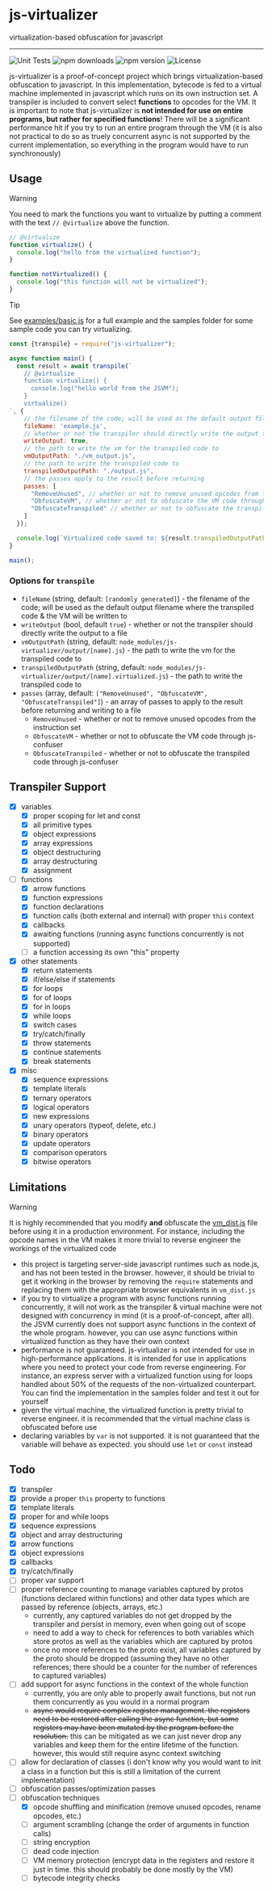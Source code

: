 # js-virtualizer

virtualization-based obfuscation for javascript

---

![Unit Tests](https://github.com/aesthetic0001/js-virtualizer/actions/workflows/tests.yml/badge.svg) ![npm downloads](https://img.shields.io/npm/dm/js-virtualizer) ![npm version](https://img.shields.io/npm/v/js-virtualizer) ![License](https://img.shields.io/npm/l/js-virtualizer) 

js-virtualizer is a proof-of-concept project which brings virtualization-based obfuscation to javascript. In this implementation, bytecode is fed to a virtual machine implemented in javascript which runs on its own instruction set. A transpiler is included to convert select **functions** to opcodes for the VM. It is important to note that js-virtualizer is **not intended for use on entire programs, but rather for specified functions**! There will be a significant performance hit if you try to run an entire program through the VM (it is also not practical to do so as truely concurrent async is not supported by the current implementation, so everything in the program would have to run synchronously)

## Usage

> [!WARNING]  
> You need to mark the functions you want to virtualize by putting a comment with the text `// @virtualize` above the function.

```javascript
// @virtualize
function virtualize() {
  console.log("hello from the virtualized function");
}

function notVirtualized() {
  console.log("this function will not be virtualized");
}
```

> [!TIP]
> See [examples/basic.js](examples/basic.js) for a full example and the samples folder for some sample code you can try virtualizing.

```javascript
const {transpile} = require("js-virtualizer");

async function main() {
  const result = await transpile(`
    // @virtualize
    function virtualize() {
      console.log("hello world from the JSVM");
    }
    virtualize()
`, {
    // the filename of the code; will be used as the default output filename
    fileName: 'example.js',
    // whether or not the transpiler should directly write the output to a file
    writeOutput: true,
    // the path to write the vm for the transpiled code to
    vmOutputPath: "./vm_output.js",
    // the path to write the transpiled code to
    transpiledOutputPath: "./output.js",
    // the passes apply to the result before returning
    passes: [
      "RemoveUnused", // whether or not to remove unused opcodes from the instruction set
      "ObfuscateVM", // whether or not to obfuscate the VM code through js-confuser
      "ObfuscateTranspiled" // whether or not to obfuscate the transpiled code through js-confuser
    ]
  });

  console.log(`Virtualized code saved to: ${result.transpiledOutputPath}`);
}

main();
```
### Options for `transpile`

- `fileName` (string, default: `[randomly generated]`) - the filename of the code; will be used as the default output filename where the transpiled code & the VM will be written to
- `writeOutput` (bool, default `true`) - whether or not the transpiler should directly write the output to a file
- `vmOutputPath` (string, default: `node_modules/js-virtualizer/output/[name].js`) - the path to write the vm for the transpiled code to
- `transpiledOutputPath` (string, default: `node_modules/js-virtualizer/output/[name].virtualized.js`) - the path to write the transpiled code to
- `passes` (array, default: `["RemoveUnused", "ObfuscateVM", "ObfuscateTranspiled"]`) - an array of passes to apply to the result before returning and writing to a file
  - `RemoveUnused` - whether or not to remove unused opcodes from the instruction set
  - `ObfuscateVM` - whether or not to obfuscate the VM code through js-confuser
  - `ObfuscateTranspiled` - whether or not to obfuscate the transpiled code through js-confuser

## Transpiler Support

- [x] variables
  - [x] proper scoping for let and const
  - [x] all primitive types
  - [x] object expressions
  - [x] array expressions
  - [x] object destructuring
  - [x] array destructuring
  - [x] assignment
- [ ] functions
  - [x] arrow functions
  - [x] function expressions
  - [x] function declarations
  - [x] function calls (both external and internal) with proper `this` context
  - [x] callbacks
  - [x] awaiting functions (running async functions concurrently is not supported)
  - [ ] a function accessing its own "this" property
- [x] other statements
  - [x] return statements
  - [x] if/else/else if statements
  - [x] for loops
  - [x] for of loops
  - [x] for in loops
  - [x] while loops
  - [x] switch cases
  - [x] try/catch/finally
  - [x] throw statements
  - [x] continue statements
  - [x] break statements
- [x] misc
  - [x] sequence expressions
  - [x] template literals
  - [x] ternary operators
  - [x] logical operators
  - [x] new expressions
  - [x] unary operators (typeof, delete, etc.)
  - [x] binary operators
  - [x] update operators
  - [x] comparison operators
  - [x] bitwise operators

## Limitations

> [!WARNING]  
> It is highly recommended that you modify **and** obfuscate the [vm_dist.js](src/vm_dist.js) file before using it in a production environment. For instance, including the opcode names in the VM makes it more trivial to reverse engineer the workings of the virtualized code

- this project is targeting server-side javascript runtimes such as node.js, and has not been tested in the browser. however, it should be trivial to get it working in the browser by removing the `require` statements and replacing them with the appropriate browser equivalents in `vm_dist.js`
- if you try to virtualize a program with async functions running concurrently, it will not work as the transpiler & virtual machine were not designed with concurrency in mind (it is a proof-of-concept, after all). the JSVM currently does not support async functions in the context of the whole program. however, you can use async functions within virtualized function as they have their own context
- performance is not guaranteed. js-virtualizer is not intended for use in high-performance applications. it is intended for use in applications where you need to protect your code from reverse engineering. For instance, an express server with a virtualized function using for loops handled about 50% of the requests of the non-virtualized counterpart. You can find the implementation in the samples folder and test it out for yourself
- given the virtual machine, the virtualized function is pretty trivial to reverse engineer. it is recommended that the virtual machine class is obfuscated before use
- declaring variables by `var` is not supported. it is not guaranteed that the variable will behave as expected. you should use `let` or `const` instead

## Todo

- [x] transpiler
- [x] provide a proper `this` property to functions
- [x] template literals
- [x] proper for and while loops
- [x] sequence expressions
- [x] object and array destructuring
- [x] arrow functions
- [x] object expressions
- [x] callbacks
- [x] try/catch/finally
- [ ] proper var support
- [ ] proper reference counting to manage variables captured by protos (functions declared within functions) and other data types which are passed by reference (objects, arrays, etc.)
  - currently, any captured variables do not get dropped by the transpiler and persist in memory, even when going out of scope
  - need to add a way to check for references to both variables which store protos as well as the variables which are captured by protos
  - once no more references to the proto exist, all variables captured by the proto should be dropped (assuming they have no other references; there should be a counter for the number of references to captured variables)
- [ ] add support for async functions in the context of the whole function
  - currently, you are only able to properly await functions, but not run them concurrently as you would in a normal program
  - ~~async would require complex register management. the registers need to be restored after calling the async function, but some registers may have been mutated by the program before the resolution.~~ this can be mitigated as we can just never drop any variables and keep them for the entire lifetime of the function. however, this would still require async context switching
- [ ] allow for declaration of classes (i don't know why you would want to init a class in a function but this is still a limitation of the current implementation)
- [ ] obfuscation passes/optimization passes
- [ ] obfuscation techniques
  - [x] opcode shuffling and minification (remove unused opcodes, rename opcodes, etc.)
  - [ ] argument scrambling (change the order of arguments in function calls)
  - [ ] string encryption
  - [ ] dead code injection
  - [ ] VM memory protection (encrypt data in the registers and restore it just in time. this should probably be done mostly by the VM)
  - [ ] bytecode integrity checks
